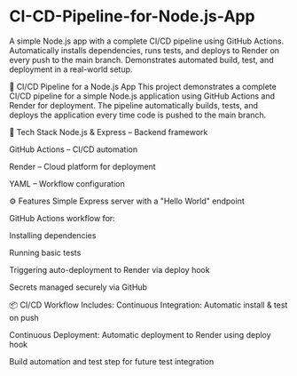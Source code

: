# CI-CD-Pipeline-for-Node.js-App
A simple Node.js app with a complete CI/CD pipeline using GitHub Actions. Automatically installs dependencies, runs tests, and deploys to Render on every push to the main branch. Demonstrates automated build, test, and deployment in a real-world setup.

🚀 CI/CD Pipeline for a Node.js App
This project demonstrates a complete CI/CD pipeline for a simple Node.js application using GitHub Actions and Render for deployment. The pipeline automatically builds, tests, and deploys the application every time code is pushed to the main branch.

🔧 Tech Stack
Node.js & Express – Backend framework

GitHub Actions – CI/CD automation

Render – Cloud platform for deployment

YAML – Workflow configuration

⚙️ Features
Simple Express server with a "Hello World" endpoint

GitHub Actions workflow for:

Installing dependencies

Running basic tests

Triggering auto-deployment to Render via deploy hook

Secrets managed securely via GitHub

📦 CI/CD Workflow Includes:
Continuous Integration: Automatic install & test on push

Continuous Deployment: Automatic deployment to Render using deploy hook

Build automation and test step for future test integration
